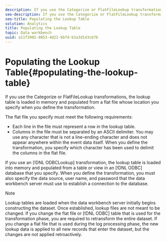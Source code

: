 ```yaml
---
description: If you use the Categorize or FlatFileLookup transformations, the lookup table is loaded in memory and populated from a flat file whose location you specify when you define the transformation.
seo-description: If you use the Categorize or FlatFileLookup transformations, the lookup table is loaded in memory and populated from a flat file whose location you specify when you define the transformation.
seo-title: Populating the Lookup Table
solution: Analytics
title: Populating the Lookup Table
topic: Data workbench
uuid: a11f3902-8853-4d22-bbfd-b2a3d143cb7b
---
```


# Populating the Lookup Table{#populating-the-lookup-table}

If you use the Categorize or FlatFileLookup transformations, the lookup table is loaded in memory and populated from a flat file whose location you specify when you define the transformation.

The flat file you specify must meet the following requirements:

* Each line in the file must represent a row in the lookup table. 
* Columns in the file must be separated by an ASCII delimiter. You may use any character that is not a line-ending character and does not appear anywhere within the event data itself. When you define the transformation, you specify which character has been used to delimit the columns in the flat file.

If you use an [!DNL ODBCLookup] transformation, the lookup table is loaded into memory and populated from a table or view in an [!DNL ODBC] database that you specify. When you define the transformation, you must also specify the data source, user name, and password that the data workbench server must use to establish a connection to the database.

>[!NOTE]
>
>Lookup tables are loaded when the data workbench server initially begins constructing the dataset. Once established, lookup files are not meant to be changed. If you change the flat file or [!DNL ODBC] table that is used for the transformation phase, you are required to retransform the entire dataset. If you change a flat file that is used during the log processing phase, the new lookup data is applied to all new records that enter the dataset, but the changes are not applied retroactively.

